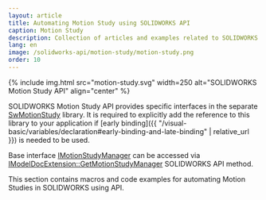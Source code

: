 ```yaml
---
layout: article
title: Automating Motion Study using SOLIDWORKS API
caption: Motion Study
description: Collection of articles and examples related to SOLIDWORKS Motion Study API
lang: en
image: /solidworks-api/motion-study/motion-study.png
order: 10
---
```

{% include img.html src="motion-study.svg" width=250 alt="SOLIDWORKS Motion Study API" align="center" %}

SOLIDWORKS Motion Study API provides specific interfaces in the separate [SwMotionStudy](http://help.solidworks.com/2018/english/api/swmotionstudyapi/SolidWorks.Interop.swmotionstudy~SolidWorks.Interop.swmotionstudy_namespace.html) library. It is required to explicitly add the reference to this library to your application if [early binding]({{ "/visual-basic/variables/declaration#early-binding-and-late-binding" | relative_url }}) is needed to be used.

Base interface [IMotionStudyManager](http://help.solidworks.com/2018/english/api/swmotionstudyapi/SolidWorks.Interop.swmotionstudy~SolidWorks.Interop.swmotionstudy.IMotionStudyManager.html) can be accessed via [IModelDocExtension::GetMotionStudyManager](http://help.solidworks.com/2018/english/api/sldworksapi/SOLIDWORKS.Interop.sldworks~SOLIDWORKS.Interop.sldworks.IModelDocExtension~GetMotionStudyManager.html) SOLIDWORKS API method.

This section contains macros and code examples for automating Motion Studies in SOLIDWORKS using API.
